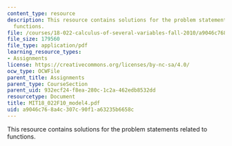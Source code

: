 ```yaml
---
content_type: resource
description: This resource contains solutions for the problem statements related to
  functions.
file: /courses/18-022-calculus-of-several-variables-fall-2010/a9046c768a4c307c90f1a63235b6658c_MIT18_022F10_model4.pdf
file_size: 179560
file_type: application/pdf
learning_resource_types:
- Assignments
license: https://creativecommons.org/licenses/by-nc-sa/4.0/
ocw_type: OCWFile
parent_title: Assignments
parent_type: CourseSection
parent_uid: 932ecf24-f8ea-280c-1c2a-462edb8532dd
resourcetype: Document
title: MIT18_022F10_model4.pdf
uid: a9046c76-8a4c-307c-90f1-a63235b6658c
---
```

This resource contains solutions for the problem statements related to functions.